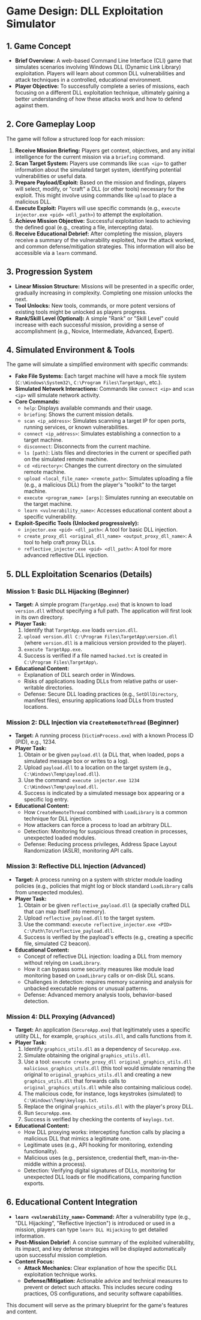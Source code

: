 # Game Design: DLL Exploitation Simulator

## 1. Game Concept

*   **Brief Overview:** A web-based Command Line Interface (CLI) game that simulates scenarios involving Windows DLL (Dynamic Link Library) exploitation. Players will learn about common DLL vulnerabilities and attack techniques in a controlled, educational environment.
*   **Player Objective:** To successfully complete a series of missions, each focusing on a different DLL exploitation technique, ultimately gaining a better understanding of how these attacks work and how to defend against them.

## 2. Core Gameplay Loop

The game will follow a structured loop for each mission:

1.  **Receive Mission Briefing:** Players get context, objectives, and any initial intelligence for the current mission via a `briefing` command.
2.  **Scan Target System:** Players use commands like `scan <ip>` to gather information about the simulated target system, identifying potential vulnerabilities or useful data.
3.  **Prepare Payload/Exploit:** Based on the mission and findings, players will select, modify, or "craft" a DLL (or other tools) necessary for the exploit. This might involve using commands like `upload` to place a malicious DLL.
4.  **Execute Exploit:** Players will use specific commands (e.g., `execute injector.exe <pid> <dll_path>`) to attempt the exploitation.
5.  **Achieve Mission Objective:** Successful exploitation leads to achieving the defined goal (e.g., creating a file, intercepting data).
6.  **Receive Educational Debrief:** After completing the mission, players receive a summary of the vulnerability exploited, how the attack worked, and common defense/mitigation strategies. This information will also be accessible via a `learn` command.

## 3. Progression System

*   **Linear Mission Structure:** Missions will be presented in a specific order, gradually increasing in complexity. Completing one mission unlocks the next.
*   **Tool Unlocks:** New tools, commands, or more potent versions of existing tools might be unlocked as players progress.
*   **Rank/Skill Level (Optional):** A simple "Rank" or "Skill Level" could increase with each successful mission, providing a sense of accomplishment (e.g., Novice, Intermediate, Advanced, Expert).

## 4. Simulated Environment & Tools

The game will simulate a simplified environment with specific commands:

*   **Fake File Systems:** Each target machine will have a mock file system (`C:\Windows\System32\`, `C:\Program Files\TargetApp\`, etc.).
*   **Simulated Network Interactions:** Commands like `connect <ip>` and `scan <ip>` will simulate network activity.
*   **Core Commands:**
    *   `help`: Displays available commands and their usage.
    *   `briefing`: Shows the current mission details.
    *   `scan <ip_address>`: Simulates scanning a target IP for open ports, running services, or known vulnerabilities.
    *   `connect <ip_address>`: Simulates establishing a connection to a target machine.
    *   `disconnect`: Disconnects from the current machine.
    *   `ls [path]`: Lists files and directories in the current or specified path on the simulated remote machine.
    *   `cd <directory>`: Changes the current directory on the simulated remote machine.
    *   `upload <local_file_name> <remote_path>`: Simulates uploading a file (e.g., a malicious DLL) from the player's "toolkit" to the target machine.
    *   `execute <program_name> [args]`: Simulates running an executable on the target machine.
    *   `learn <vulnerability_name>`: Accesses educational content about a specific vulnerability.
*   **Exploit-Specific Tools (Unlocked progressively):**
    *   `injector.exe <pid> <dll_path>`: A tool for basic DLL injection.
    *   `create_proxy_dll <original_dll_name> <output_proxy_dll_name>`: A tool to help craft proxy DLLs.
    *   `reflective_injector.exe <pid> <dll_path>`: A tool for more advanced reflective DLL injection.

## 5. DLL Exploitation Scenarios (Details)

### Mission 1: Basic DLL Hijacking (Beginner)

*   **Target:** A simple program (`TargetApp.exe`) that is known to load `version.dll` without specifying a full path. The application will first look in its own directory.
*   **Player Task:**
    1.  Identify that `TargetApp.exe` loads `version.dll`.
    2.  `upload version.dll C:\Program Files\TargetApp\version.dll` (where `version.dll` is a malicious version provided to the player).
    3.  `execute TargetApp.exe`.
    4.  Success is verified if a file named `hacked.txt` is created in `C:\Program Files\TargetApp\`.
*   **Educational Content:**
    *   Explanation of DLL search order in Windows.
    *   Risks of applications loading DLLs from relative paths or user-writable directories.
    *   Defense: Secure DLL loading practices (e.g., `SetDllDirectory`, manifest files), ensuring applications load DLLs from trusted locations.

### Mission 2: DLL Injection via `CreateRemoteThread` (Beginner)

*   **Target:** A running process (`VictimProcess.exe`) with a known Process ID (PID), e.g., 1234.
*   **Player Task:**
    1.  Obtain or be given `payload.dll` (a DLL that, when loaded, pops a simulated message box or writes to a log).
    2.  Upload `payload.dll` to a location on the target system (e.g., `C:\Windows\Temp\payload.dll`).
    3.  Use the command: `execute injector.exe 1234 C:\Windows\Temp\payload.dll`.
    4.  Success is indicated by a simulated message box appearing or a specific log entry.
*   **Educational Content:**
    *   How `CreateRemoteThread` combined with `LoadLibrary` is a common technique for DLL injection.
    *   How attackers can force a process to load an arbitrary DLL.
    *   Detection: Monitoring for suspicious thread creation in processes, unexpected loaded modules.
    *   Defense: Reducing process privileges, Address Space Layout Randomization (ASLR), monitoring API calls.

### Mission 3: Reflective DLL Injection (Advanced)

*   **Target:** A process running on a system with stricter module loading policies (e.g., policies that might log or block standard `LoadLibrary` calls from unexpected modules).
*   **Player Task:**
    1.  Obtain or be given `reflective_payload.dll` (a specially crafted DLL that can map itself into memory).
    2.  Upload `reflective_payload.dll` to the target system.
    3.  Use the command: `execute reflective_injector.exe <PID> C:\Path\To\reflective_payload.dll`.
    4.  Success is verified by the payload's effects (e.g., creating a specific file, simulated C2 beacon).
*   **Educational Content:**
    *   Concept of reflective DLL injection: loading a DLL from memory without relying on `LoadLibrary`.
    *   How it can bypass some security measures like module load monitoring based on `LoadLibrary` calls or on-disk DLL scans.
    *   Challenges in detection: requires memory scanning and analysis for unbacked executable regions or unusual patterns.
    *   Defense: Advanced memory analysis tools, behavior-based detection.

### Mission 4: DLL Proxying (Advanced)

*   **Target:** An application (`SecureApp.exe`) that legitimately uses a specific utility DLL, for example, `graphics_utils.dll`, and calls functions from it.
*   **Player Task:**
    1.  Identify `graphics_utils.dll` as a dependency of `SecureApp.exe`.
    2.  Simulate obtaining the original `graphics_utils.dll`.
    3.  Use a tool: `execute create_proxy_dll original_graphics_utils.dll malicious_graphics_utils.dll` (this tool would simulate renaming the original to `original_graphics_utils.dll` and creating a new `graphics_utils.dll` that forwards calls to `original_graphics_utils.dll` while also containing malicious code).
    4.  The malicious code, for instance, logs keystrokes (simulated) to `C:\Windows\Temp\keylogs.txt`.
    5.  Replace the original `graphics_utils.dll` with the player's proxy DLL.
    6.  Run `SecureApp.exe`.
    7.  Success is verified by checking the contents of `keylogs.txt`.
*   **Educational Content:**
    *   How DLL proxying works: intercepting function calls by placing a malicious DLL that mimics a legitimate one.
    *   Legitimate uses (e.g., API hooking for monitoring, extending functionality).
    *   Malicious uses (e.g., persistence, credential theft, man-in-the-middle within a process).
    *   Detection: Verifying digital signatures of DLLs, monitoring for unexpected DLL loads or file modifications, comparing function exports.

## 6. Educational Content Integration

*   **`learn <vulnerability_name>` Command:** After a vulnerability type (e.g., "DLL Hijacking", "Reflective Injection") is introduced or used in a mission, players can type `learn DLL Hijacking` to get detailed information.
*   **Post-Mission Debrief:** A concise summary of the exploited vulnerability, its impact, and key defense strategies will be displayed automatically upon successful mission completion.
*   **Content Focus:**
    *   **Attack Mechanics:** Clear explanation of how the specific DLL exploitation technique works.
    *   **Defense/Mitigation:** Actionable advice and technical measures to prevent or detect such attacks. This includes secure coding practices, OS configurations, and security software capabilities.

This document will serve as the primary blueprint for the game's features and content.
